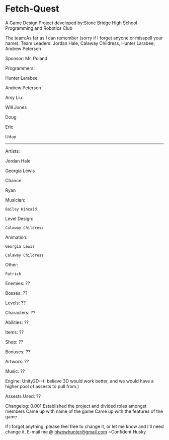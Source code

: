 Fetch-Quest
===========
A Game Design Project developed by:Stone Bridge High School Programming and Robotics Club

The team:As far as I can remember (sorry if I forget anyone or misspell your name).
Team Leaders:
	Jordan Hale, 
	Calaway Childress, 
	Hunter Larabee, 
	Andrew Peterson

Sponsor:
	Mr. Poland

Programmers:

  Hunter Larabee
  
  Andrew Peterson
  
  Amy Liu
  
  Will Jones
  
  Doug
  
  Eric
  
  Uday

--------------------

Artists:

  Jordan Hale
  
  Georgia Lewis
  
  Chance
  
  Ryan

Musician:

	Bailey Kincaid
	
Level Design:

	Calaway Childress
	
Animation:

	Georgia Lewis
	
	Calaway Childress
	
Other:

	Patrick

Enemies:
	??
	
Bosses:
	??
	
Levels:
	??
	
Characters:
	??
	
Abilities:
	??
	
Items:
	??
	
Shop:
	??
	
Bonuses:
	??
	
Artwork:
	??
	
Music:
	??
	
Engine:
	Unity2D--(I believe 3D would work better, and we would have a higher pool of assests to pull from.)
	
Assests Used:
	??
	
Changelog:
	0.001
		Established the project and divided roles amongst members
		Came up with name of the game
		Came up with the features of the game
		

If I forgot anything, please feel free to change it, or let me know and I'll need change it.
E-mail me @ hlwowhunter@gmail.com
~Confident Husky
